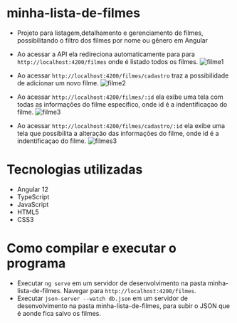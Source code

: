 # minha-lista-de-filmes
  
- Projeto para listagem,detalhamento e gerenciamento de filmes, possibilitando o filtro dos filmes por nome ou gênero em Angular

- Ao acessar a API ela redireciona automaticamente para para `http://localhost:4200/filmes` onde é listado todos os filmes.
![filme1](https://user-images.githubusercontent.com/30246572/134058142-5a94a4e6-9f0c-429d-bedf-7b405c4e02ab.png)

- Ao acessar `http://localhost:4200/filmes/cadastro` traz a possibilidade de adicionar um novo filme.
![filme2](https://user-images.githubusercontent.com/30246572/134058155-97e14187-4d06-404c-a8aa-540d272ac358.png)

- Ao acessar `http://localhost:4200/filmes/:id` ela exibe uma tela com todas as informações do filme especifico, onde id é a indentificaçao do filme.
![filme3](https://user-images.githubusercontent.com/30246572/134058190-25196c9f-c5a9-46fb-8cce-65fa3472e983.png)

- Ao acessar `http://localhost:4200/filmes/cadastro/:id` ela exibe uma tela que possibilita a alteração das informações do filme, onde id é a indentificaçao do filme.
![filmes3](https://user-images.githubusercontent.com/30246572/134058198-4a2243b8-a06d-4670-ae48-4740cbfa00d2.png)

# Tecnologias utilizadas
- Angular 12
- TypeScript
- JavaScript
- HTML5
- CSS3

# Como compilar e executar o programa

- Executar `ng serve` em um servidor de desenvolvimento na pasta minha-lista-de-filmes. Navegar para `http://localhost:4200/filmes`. 
- Executar `json-server --watch db.json` em um servidor de desenvolvimento na pasta minha-lista-de-filmes, para subir o JSON que é aonde fica salvo os filmes.
